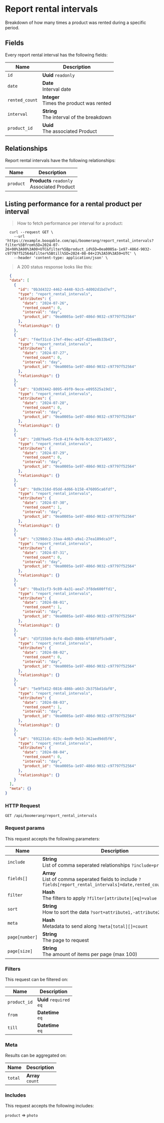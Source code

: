 # Report rental intervals

Breakdown of how many times a product was rented during a specific period.

## Fields
Every report rental interval has the following fields:

Name | Description
-- | --
`id` | **Uuid** `readonly`<br>
`date` | **Date** <br>Interval date
`rented_count` | **Integer** <br>Times the product was rented
`interval` | **String** <br>The interval of the breakdown
`product_id` | **Uuid** <br>The associated Product


## Relationships
Report rental intervals have the following relationships:

Name | Description
-- | --
`product` | **Products** `readonly`<br>Associated Product


## Listing performance for a rental product per interval



> How to fetch performance per interval for a product:

```shell
  curl --request GET \
    --url 'https://example.booqable.com/api/boomerang/report_rental_intervals?filter%5Bfrom%5D=2024-07-26+00%3A00%3A00+UTC&filter%5Bproduct_id%5D=0ea0005a-1e97-486d-9032-c97797f52564&filter%5Btill%5D=2024-08-04+23%3A59%3A59+UTC' \
    --header 'content-type: application/json' \
```

> A 200 status response looks like this:

```json
  {
  "data": [
    {
      "id": "0b3d4322-4462-4448-92c5-4d002d1bd7ef",
      "type": "report_rental_intervals",
      "attributes": {
        "date": "2024-07-26",
        "rented_count": 0,
        "interval": "day",
        "product_id": "0ea0005a-1e97-486d-9032-c97797f52564"
      },
      "relationships": {}
    },
    {
      "id": "f4ef31cd-17ef-49ec-a42f-d25ee8b33b43",
      "type": "report_rental_intervals",
      "attributes": {
        "date": "2024-07-27",
        "rented_count": 0,
        "interval": "day",
        "product_id": "0ea0005a-1e97-486d-9032-c97797f52564"
      },
      "relationships": {}
    },
    {
      "id": "83d93442-8095-49f0-9ece-e095525a19d1",
      "type": "report_rental_intervals",
      "attributes": {
        "date": "2024-07-28",
        "rented_count": 0,
        "interval": "day",
        "product_id": "0ea0005a-1e97-486d-9032-c97797f52564"
      },
      "relationships": {}
    },
    {
      "id": "2d879a45-f5c0-41f4-9e78-0c8c32714655",
      "type": "report_rental_intervals",
      "attributes": {
        "date": "2024-07-29",
        "rented_count": 0,
        "interval": "day",
        "product_id": "0ea0005a-1e97-486d-9032-c97797f52564"
      },
      "relationships": {}
    },
    {
      "id": "8d9c316d-05dd-4d66-b158-476095ca6fdf",
      "type": "report_rental_intervals",
      "attributes": {
        "date": "2024-07-30",
        "rented_count": 1,
        "interval": "day",
        "product_id": "0ea0005a-1e97-486d-9032-c97797f52564"
      },
      "relationships": {}
    },
    {
      "id": "c3298dc2-33aa-4d63-a9a1-27ea189dca3f",
      "type": "report_rental_intervals",
      "attributes": {
        "date": "2024-07-31",
        "rented_count": 0,
        "interval": "day",
        "product_id": "0ea0005a-1e97-486d-9032-c97797f52564"
      },
      "relationships": {}
    },
    {
      "id": "0ba31cf3-9c89-4a31-aea7-3f8de600ffd1",
      "type": "report_rental_intervals",
      "attributes": {
        "date": "2024-08-01",
        "rented_count": 1,
        "interval": "day",
        "product_id": "0ea0005a-1e97-486d-9032-c97797f52564"
      },
      "relationships": {}
    },
    {
      "id": "d3f155b9-8cf4-4bd3-886b-6f88fdf5cbd0",
      "type": "report_rental_intervals",
      "attributes": {
        "date": "2024-08-02",
        "rented_count": 0,
        "interval": "day",
        "product_id": "0ea0005a-1e97-486d-9032-c97797f52564"
      },
      "relationships": {}
    },
    {
      "id": "5e9f5412-0816-486b-a663-2b375bd1daf0",
      "type": "report_rental_intervals",
      "attributes": {
        "date": "2024-08-03",
        "rented_count": 1,
        "interval": "day",
        "product_id": "0ea0005a-1e97-486d-9032-c97797f52564"
      },
      "relationships": {}
    },
    {
      "id": "691231dc-023c-4ed9-9e53-362aed9dd5f6",
      "type": "report_rental_intervals",
      "attributes": {
        "date": "2024-08-04",
        "rented_count": 0,
        "interval": "day",
        "product_id": "0ea0005a-1e97-486d-9032-c97797f52564"
      },
      "relationships": {}
    }
  ],
  "meta": {}
}
```

### HTTP Request

`GET /api/boomerang/report_rental_intervals`

### Request params

This request accepts the following parameters:

Name | Description
-- | --
`include` | **String** <br>List of comma seperated relationships `?include=product`
`fields[]` | **Array** <br>List of comma seperated fields to include `?fields[report_rental_intervals]=date,rented_count,interval`
`filter` | **Hash** <br>The filters to apply `?filter[attribute][eq]=value`
`sort` | **String** <br>How to sort the data `?sort=attribute1,-attribute2`
`meta` | **Hash** <br>Metadata to send along `?meta[total][]=count`
`page[number]` | **String** <br>The page to request
`page[size]` | **String** <br>The amount of items per page (max 100)


### Filters

This request can be filtered on:

Name | Description
-- | --
`product_id` | **Uuid** `required`<br>`eq`
`from` | **Datetime** <br>`eq`
`till` | **Datetime** <br>`eq`


### Meta

Results can be aggregated on:

Name | Description
-- | --
`total` | **Array** <br>`count`


### Includes

This request accepts the following includes:

`product` => 
`photo`







